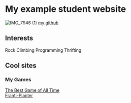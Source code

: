 # My example student website
![IMG_7946 (1)](https://github.com/user-attachments/assets/319c66af-e779-4c95-845c-bf9aac7aafb2)
[my github](https://github.com/rowenlair)
## Interests
Rock Climbing
Programming
Thrifting
## Cool sites
### My Games
[The Best Game of All Time](https://monkeyfanatic.itch.io/the-best-game-of-all-time) \
[Franti-Planter](https://monkeyfanatic.itch.io/franti-planter)
